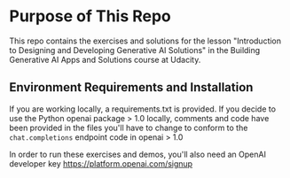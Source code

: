 # Purpose of This Repo

This repo contains the exercises and solutions for the lesson "Introduction to Designing and Developing Generative AI Solutions" in the Building Generative AI Apps and Solutions course at Udacity. 

## Environment Requirements and Installation

If you are working locally, a requirements.txt is provided.  If you decide to use the Python openai package > 1.0 locally, comments and code have been provided in the files you'll have to change to conform to the `chat.completions` endpoint code in openai > 1.0

In order to run these exercises and demos, you'll also need an OpenAI developer key
https://platform.openai.com/signup




